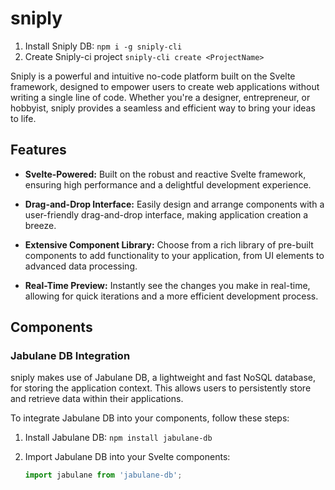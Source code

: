 # sniply
1. Install Sniply DB: `npm i -g sniply-cli`
2. Create Sniply-ci project  `sniply-cli create <ProjectName>`

Sniply is a powerful and intuitive no-code platform built on the Svelte framework, designed to empower users to create web applications without writing a single line of code. Whether you're a designer, entrepreneur, or hobbyist, sniply provides a seamless and efficient way to bring your ideas to life.

## Features

- **Svelte-Powered:** Built on the robust and reactive Svelte framework, ensuring high performance and a delightful development experience.
  
- **Drag-and-Drop Interface:** Easily design and arrange components with a user-friendly drag-and-drop interface, making application creation a breeze.

- **Extensive Component Library:** Choose from a rich library of pre-built components to add functionality to your application, from UI elements to advanced data processing.

- **Real-Time Preview:** Instantly see the changes you make in real-time, allowing for quick iterations and a more efficient development process.


## Components

### Jabulane DB Integration

sniply makes use of Jabulane DB, a lightweight and fast NoSQL database, for storing the application context. This allows users to persistently store and retrieve data within their applications.

To integrate Jabulane DB into your components, follow these steps:

1. Install Jabulane DB: `npm install jabulane-db`

2. Import Jabulane DB into your Svelte components:

   ```javascript
   import jabulane from 'jabulane-db';
